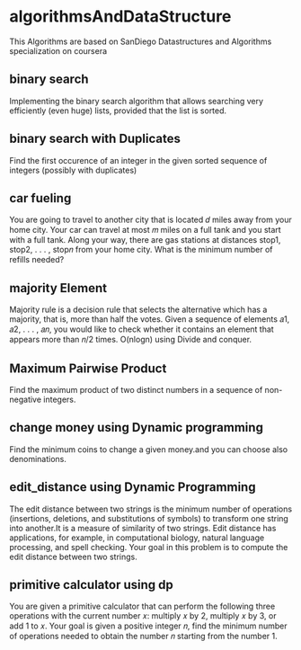 # algorithmsAndDataStructure

This Algorithms are based on SanDiego Datastructures and Algorithms specialization on coursera

## binary search
Implementing the binary search algorithm that allows searching very efficiently (even huge) lists, provided that the list is sorted.

## binary search with Duplicates
Find the first occurence of an integer in the given sorted sequence of integers (possibly with duplicates)

## car fueling
You are going to travel to another city that is located 𝑑 miles away from your home city. Your car can travel
at most 𝑚 miles on a full tank and you start with a full tank. Along your way, there are gas stations at
distances stop1, stop2, . . . , stop𝑛 from your home city. What is the minimum number of refills needed?

## majority Element
Majority rule is a decision rule that selects the alternative which has a majority, that is, more than half the votes.
Given a sequence of elements 𝑎1, 𝑎2, . . . , 𝑎𝑛, you would like to check whether
it contains an element that appears more than 𝑛/2 times. O(nlogn) using Divide and conquer.

## Maximum Pairwise Product
Find the maximum product of two distinct numbers in a sequence of non-negative integers.

## change money using Dynamic programming
Find the minimum coins to change a given money.and you can choose also denominations.

## edit_distance using Dynamic Programming
The edit distance between two strings is the minimum number of operations (insertions, deletions, and
substitutions of symbols) to transform one string into another.It is a measure of similarity of two strings.
Edit distance has applications, for example, in computational biology, natural language processing, and spell
checking. Your goal in this problem is to compute the edit distance between two strings.

## primitive calculator using dp
You are given a primitive calculator that can perform the following three operations with
the current number 𝑥: multiply 𝑥 by 2, multiply 𝑥 by 3, or add 1 to 𝑥. Your goal is given a
positive integer 𝑛, find the minimum number of operations needed to obtain the number 𝑛
starting from the number 1.
